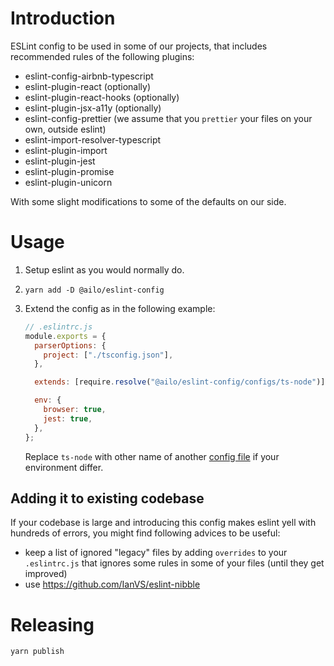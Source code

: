 # Introduction

ESLint config to be used in some of our projects, that includes recommended rules of the following plugins:

- eslint-config-airbnb-typescript
- eslint-plugin-react (optionally)
- eslint-plugin-react-hooks (optionally)
- eslint-plugin-jsx-a11y (optionally)
- eslint-config-prettier (we assume that you `prettier` your files on your own, outside eslint)
- eslint-import-resolver-typescript
- eslint-plugin-import
- eslint-plugin-jest
- eslint-plugin-promise
- eslint-plugin-unicorn

With some slight modifications to some of the defaults on our side.

# Usage

1. Setup eslint as you would normally do.

2. `yarn add -D @ailo/eslint-config`

3. Extend the config as in the following example:

   ```js
   // .eslintrc.js
   module.exports = {
     parserOptions: {
       project: ["./tsconfig.json"],
     },

     extends: [require.resolve("@ailo/eslint-config/configs/ts-node")],

     env: {
       browser: true,
       jest: true,
     },
   };
   ```

   Replace `ts-node` with other name of another [config file](https://github.com/ailohq/ailo-eslint-config/tree/master/configs) if your environment differ.

## Adding it to existing codebase

If your codebase is large and introducing this config makes eslint yell with hundreds of errors, you might find following advices to be useful:

- keep a list of ignored "legacy" files by adding `overrides` to your `.eslintrc.js` that ignores some rules in some of your files (until they get improved)
- use https://github.com/IanVS/eslint-nibble

# Releasing

```sh
yarn publish
```
